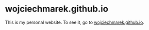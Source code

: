 # wojciechmarek.github.io

This is my personal website. To see it, go to [wojciechmarek.github.io](https://wojciechmarek.github.io).
